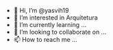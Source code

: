 - 👋 Hi, I’m @yasvih19
- 👀 I’m interested in Arquitetura 
- 🌱 I’m currently learning ...
- 💞️ I’m looking to collaborate on ...
- 📫 How to reach me ...

<!---
yasvih19/yasvih19 is a ✨ special ✨ repository because its `README.md` (this file) appears on your GitHub profile.
You can click the Preview link to take a look at your changes.
--->
